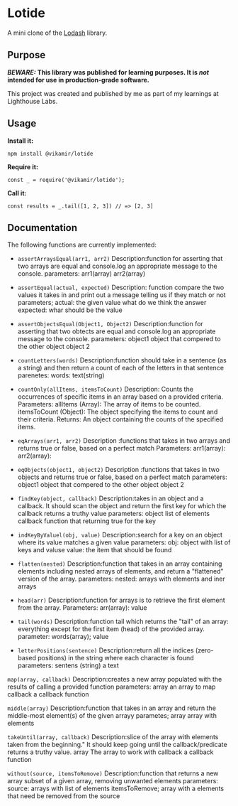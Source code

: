 # Lotide

A mini clone of the [Lodash](https://lodash.com) library.

## Purpose

**_BEWARE:_ This library was published for learning purposes. It is _not_ intended for use in production-grade software.**

This project was created and published by me as part of my learnings at Lighthouse Labs. 

## Usage

**Install it:**

`npm install @vikamir/lotide`

**Require it:**

`const _ = require('@vikamir/lotide');`

**Call it:**

`const results = _.tail([1, 2, 3]) // => [2, 3]`

## Documentation

The following functions are currently implemented:

* `assertArraysEqual(arr1, arr2)`
Description:function for asserting that two arrays are equal and console.log an appropriate message to the console.
parameters:
arr1(array)
arr2(array)

* `assertEqual(actual, expected)`
Description: function compare the two values it takes in and print out a message telling us if they match or not
parameters;
actual: the given value what do we think the answer
expected: whar should be the value

* `assertObjectsEqual(Object1, Object2)`
Description:function for asserting that two obtects are equal and console.log an appropriate message to the console.
parameters:
object1 object that compered to the other object
object 2

* `countLetters(words)`
Description:function should take in a sentence (as a string) and then return a count of each of the letters in that sentence
parenetes:
words: text(string)

* `countOnly(allItems, itemsToCount)`
Description: Counts the occurrences of specific items in an array based on a provided criteria.
Parameters:
allItems (Array): The array of items to be counted.
itemsToCount (Object): The object specifying the items to count and their criteria.
Returns: An object containing the counts of the specified items.

* `eqArrays(arr1, arr2)`
Description :functions that takes in two arrays and returns true or false, based on a perfect match
Parameters:
arr1(array):
arr2(array):


* `eqObjects(object1, object2)`
Description :functions that takes in two objects and returns true or false, based on a perfect match
parameters:
object1 object that compered to the other object
object 2

* `findKey(object, callback)`
Description:takes in an object and a callback. It should scan the object and return the first key for which the callback returns a truthy value
parameters:
object list of elements 
callback function that returning true for the key

* `indKeyByValuel(obj, value)`
Description:search for a key on an object where its value matches a given value
parameters:
obj: object with list of keys and valuse
value: the item that should be found

* `flatten(nested)`
Description:function that takes in an array containing elements including nested arrays of elements, and return a "flattened" version of the array.
parameters:
nested: arrays with elements and iner arrays

* `head(arr)`
Description:function for arrays is to retrieve the first element from the array.
Parameters:
arr(array): value 

* `tail(words)`
Description:function tail which returns the "tail" of an array: everything except for the first item (head) of the provided array.
parameter:
words(array); value 


* `letterPositions(sentence)`
Description:return all the indices (zero-based positions) in the string where each character is found
parameters:
sentens (string) a text 

`map(array, callback)`
Description:creates a new array populated with the results of calling a provided function
parameters:
array an array to map
callback a callback function

`middle(array)`
Description:function that takes in an array and return the middle-most element(s) of the given arrayy
parametes;
array array with elements 

`takeUntil(array, callback)`
Description:slice of the array with elements taken from the beginning." It should keep going until the callback/predicate returns a truthy value.
array The array to work with
callback a callback function

`without(source, itemsToRemove)`
Description:function that returns a new array subset of a given array, removing unwanted elements
parameters:
source: arrays with list of elements
itemsToRemove; array with a elements that need be removed from the source 
